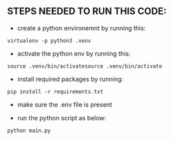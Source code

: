 ## STEPS NEEDED TO RUN THIS CODE:

- create a python environemnt by running this:

`virtualenv -p python3 .venv`
- activate the python env by running this:

`source .venv/bin/activatesource .venv/bin/activate`
- install required packages by running:

`pip install -r requirements.txt`
- make sure the .env file is present

- run the python script as below:

`python main.py`